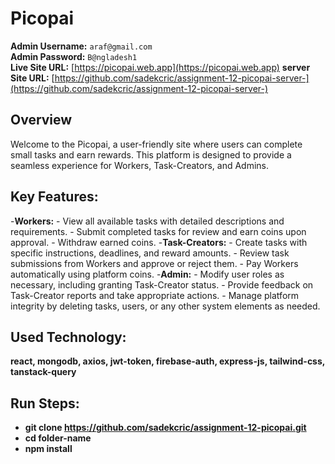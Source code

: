 # Picopai

**Admin Username:** `araf@gmail.com`  
**Admin Password:** `B@ngladesh1`  
**Live Site URL:** [https://picopai.web.app](https://picopai.web.app)
**server Site URL:** [https://github.com/sadekcric/assignment-12-picopai-server-](https://github.com/sadekcric/assignment-12-picopai-server-)

## Overview

Welcome to the Picopai, a user-friendly site where users can complete small tasks and earn rewards. This platform is designed to provide a seamless experience for Workers, Task-Creators, and Admins.

## Key Features:
-**Workers:**
     - View all available tasks with detailed descriptions and requirements.
     - Submit completed tasks for review and earn coins upon approval.
     - Withdraw earned coins.
-**Task-Creators:**
     - Create tasks with specific instructions, deadlines, and reward amounts.
     - Review task submissions from Workers and approve or reject them.
     - Pay Workers automatically using platform coins.
-**Admin:**
     - Modify user roles as necessary, including granting Task-Creator status.
     - Provide feedback on Task-Creator reports and take appropriate actions.
     - Manage platform integrity by deleting tasks, users, or any other system elements as needed.

## Used Technology:
**react, mongodb, axios, jwt-token, firebase-auth, express-js, tailwind-css, tanstack-query**

## Run Steps:
- **git clone https://github.com/sadekcric/assignment-12-picopai.git**
- **cd folder-name**
- **npm install**



